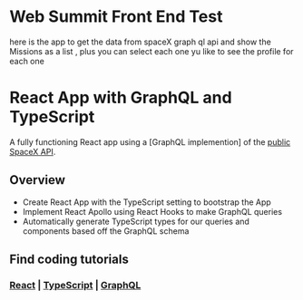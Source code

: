 
# Web Summit Front End Test 
 here is the app to get the data from spaceX graph ql api and show the Missions as a list , plus you can select each one yu like to see the profile for each one 
# React App with GraphQL and TypeScript

A fully functioning React app using a [GraphQL implemention] of the [public SpaceX API](https://docs.spacexdata.com/).

## Overview

- Create React App with the TypeScript setting to bootstrap the App
- Implement React Apollo using React Hooks to make GraphQL queries
- Automatically generate TypeScript types for our queries and components based off the GraphQL schema

## Find coding tutorials

### [React](https://gitconnected.com/learn/react) | [TypeScript](https://gitconnected.com/learn/typescript) | [GraphQL](https://gitconnected.com/learn/graphql)

